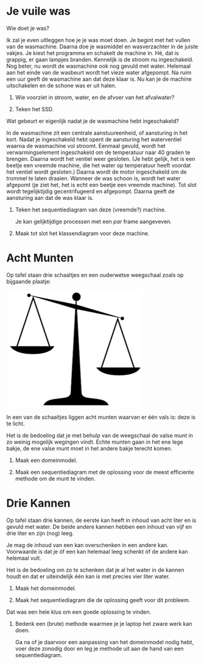 Je vuile was
============

Wie doet je was?

Ik zal je even uitleggen hoe je je was moet doen. Je begint met het vullen van de wasmachine. Daarna doe je wasmiddel en wasverzachter in de juiste vakjes. Je kiest het programma en schakelt de machine in. Hé, dat is grappig, er gaan lampjes branden. Kennelijk is de stroom nu ingeschakeld. Nog beter, nu wordt de wasmachine ook nog gevuld met water. Helemaal aan het einde van de wasbeurt wordt het vieze water afgepompt. Na ruim een uur geeft de wasmachine aan dat deze klaar is. Nu kan je de machine uitschakelen en de schone was er uit halen.

1.  Wie voorziet in stroom, water, en de afvoer van het afvalwater?

2.  Teken het SSD.

Wat gebeurt er eigenlijk nadat je de wasmachine hebt ingeschakeld?

In de wasmachine zit een centrale aanstuureenheid, of aansturing in het kort. Nadat je ingeschakeld hebt opent de aansturing het waterventiel waarna de wasmachine vol stroomt. Eenmaal gevuld, wordt het verwarmingselement ingeschakeld om de temperatuur naar 40 graden te brengen. Daarna wordt het ventiel weer gesloten. (Je hebt gelijk, het is een beetje een vreemde machine, die het water op temperatuur heeft voordat het ventiel wordt gesloten.) Daarna wordt de motor ingeschakeld om de trommel te laten draaien. Wanneer de was schoon is, wordt het water afgepomt (je ziet het, het is echt een beetje een vreemde machine). Tot slot wordt tegelijktijdig gecentrifugeerd en afgepompt. Daarna geeft de aansturing aan dat de was klaar is.

1.  Teken het sequentiediagram van deze (vreemde?) machine.

    Je kan gelijktijdige processen met een *par* frame aangeveven.

2.  Maak tot slot het klassendiagram voor deze machine.

Acht Munten
===========

Op tafel staan drie schaaltjes en een ouderwetse weegschaal zoals op bijgaande plaatje:

![](weegschaal.png)

In een van de schaaltjes liggen acht munten waarvan er één vals is: deze is te licht.

Het is de bedoeling dat je met behulp van de weegschaal de valse munt in zo weinig mogelijk wegingen vindt. Echte munten gaan in het ene lege bakje, de ene valse munt moet in het andere bakje terecht komen.

1.  Maak een domeinmodel.

2.  Maak een sequentiediagram met de oplossing voor de meest efficiente methode om de munt te vinden.

Drie Kannen
===========

Op tafel staan drie kannen, de eerste kan heeft in inhoud van acht liter en is gevuld met water. De beide andere kannen hebben een inhoud van vijf en drie liter en zijn (nog) leeg.

Je mag de inhoud van een kan overschenken in een andere kan. Voorwaarde is dat je óf een kan helemaal leeg schenkt óf de andere kan helemaal vult.

Het is de bedoeling om zo te schenken dat je al het water in de kannen houdt en dat er uiteindelijk één kan is met precies vier liter water.

1.  Maak het domeinmodel.

2.  Maak het sequentiediagram die de oplossing geeft voor dit probleem.

Dat was een hele klus om een goede oplossing te vinden.

1.  Bedenk een (brute) methode waarmee je je laptop het zware werk kan doen.

    Ga na of je daarvoor een aanpassing van het domeinmodel nodig hebt, voer deze zonodig door en leg je methode uit aan de hand van een sequentiediagram.



